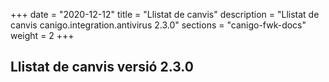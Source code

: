 +++
date        = "2020-12-12"
title       = "Llistat de canvis"
description = "Llistat de canvis canigo.integration.antivirus 2.3.0"
sections    = "canigo-fwk-docs"
weight		= 2
+++

## Llistat de canvis versió 2.3.0

